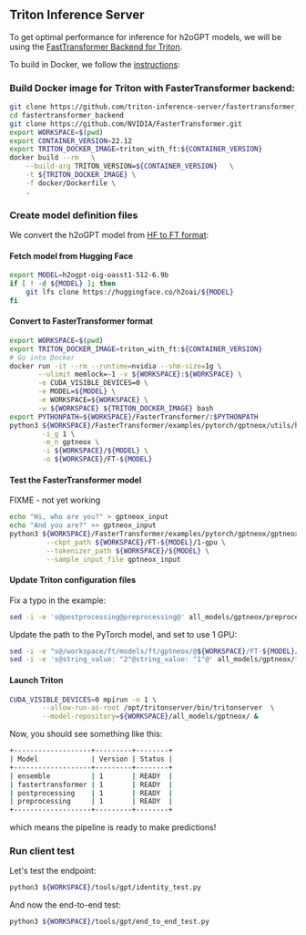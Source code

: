 ## Triton Inference Server

To get optimal performance for inference for h2oGPT models, we will be using the [FastTransformer Backend for Triton](https://github.com/triton-inference-server/fastertransformer_backend/).

To build in Docker, we follow the [instructions](https://github.com/triton-inference-server/fastertransformer_backend/blob/main/README.md#setup):

### Build Docker image for Triton with FasterTransformer backend:

```bash
git clone https://github.com/triton-inference-server/fastertransformer_backend.git
cd fastertransformer_backend
git clone https://github.com/NVIDIA/FasterTransformer.git
export WORKSPACE=$(pwd)
export CONTAINER_VERSION=22.12
export TRITON_DOCKER_IMAGE=triton_with_ft:${CONTAINER_VERSION}
docker build --rm   \
    --build-arg TRITON_VERSION=${CONTAINER_VERSION}   \
    -t ${TRITON_DOCKER_IMAGE} \
    -f docker/Dockerfile \
    .
```

### Create model definition files

We convert the h2oGPT model from [HF to FT format](https://github.com/NVIDIA/FasterTransformer/pull/569):

####  Fetch model from Hugging Face
```bash
export MODEL=h2ogpt-oig-oasst1-512-6.9b
if [ ! -d ${MODEL} ]; then
    git lfs clone https://huggingface.co/h2oai/${MODEL}
fi
```

####  Convert to FasterTransformer format

```bash
export WORKSPACE=$(pwd)
export TRITON_DOCKER_IMAGE=triton_with_ft:${CONTAINER_VERSION}
# Go into Docker
docker run -it --rm --runtime=nvidia --shm-size=1g \
       --ulimit memlock=-1 -v ${WORKSPACE}:${WORKSPACE} \
       -e CUDA_VISIBLE_DEVICES=0 \
       -e MODEL=${MODEL} \
       -e WORKSPACE=${WORKSPACE} \
       -w ${WORKSPACE} ${TRITON_DOCKER_IMAGE} bash
export PYTHONPATH=${WORKSPACE}/FasterTransformer/:$PYTHONPATH
python3 ${WORKSPACE}/FasterTransformer/examples/pytorch/gptneox/utils/huggingface_gptneox_convert.py \
        -i_g 1 \
        -m_n gptneox \
        -i ${WORKSPACE}/${MODEL} \
        -o ${WORKSPACE}/FT-${MODEL}
```

####  Test the FasterTransformer model

FIXME - not yet working
```bash
echo "Hi, who are you?" > gptneox_input
echo "And you are?" >> gptneox_input
python3 ${WORKSPACE}/FasterTransformer/examples/pytorch/gptneox/gptneox_example.py \
         --ckpt_path ${WORKSPACE}/FT-${MODEL}/1-gpu \
         --tokenizer_path ${WORKSPACE}/${MODEL} \
         --sample_input_file gptneox_input
```

#### Update Triton configuration files

Fix a typo in the example:
```bash
sed -i -e 's@postprocessing@preprocessing@' all_models/gptneox/preprocessing/config.pbtxt
```

Update the path to the PyTorch model, and set to use 1 GPU:
```bash
sed -i -e "s@/workspace/ft/models/ft/gptneox/@${WORKSPACE}/FT-${MODEL}/1-gpu@" all_models/gptneox/fastertransformer/config.pbtxt
sed -i -e 's@string_value: "2"@string_value: "1"@' all_models/gptneox/fastertransformer/config.pbtxt
```

#### Launch Triton

```bash
CUDA_VISIBLE_DEVICES=0 mpirun -n 1 \
        --allow-run-as-root /opt/tritonserver/bin/tritonserver  \
        --model-repository=${WORKSPACE}/all_models/gptneox/ &
```

Now, you should see something like this:
```bash
+-------------------+---------+--------+
| Model             | Version | Status |
+-------------------+---------+--------+
| ensemble          | 1       | READY  |
| fastertransformer | 1       | READY  |
| postprocessing    | 1       | READY  |
| preprocessing     | 1       | READY  |
+-------------------+---------+--------+
```
which means the pipeline is ready to make predictions!

### Run client test

Let's test the endpoint:
```bash
python3 ${WORKSPACE}/tools/gpt/identity_test.py
```

And now the end-to-end test:
```bash
python3 ${WORKSPACE}/tools/gpt/end_to_end_test.py
```


